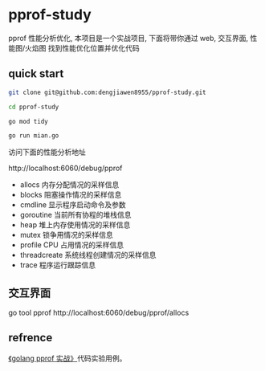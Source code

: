 # pprof-study 

pprof 性能分析优化, 本项目是一个实战项目, 下面将带你通过 web, 交互界面, 性能图/火焰图 找到性能优化位置并优化代码


## quick start 

```bash
git clone git@github.com:dengjiawen8955/pprof-study.git

cd pprof-study

go mod tidy

go run mian.go
```

访问下面的性能分析地址 

http://localhost:6060/debug/pprof


* allocs	内存分配情况的采样信息	
* blocks	阻塞操作情况的采样信息	
* cmdline	显示程序启动命令及参数	
* goroutine	当前所有协程的堆栈信息	
* heap	堆上内存使用情况的采样信息	
* mutex	锁争用情况的采样信息	
* profile	CPU 占用情况的采样信息	
* threadcreate	系统线程创建情况的采样信息	
* trace	程序运行跟踪信息	


## 交互界面

go tool pprof http://localhost:6060/debug/pprof/allocs

## 

## refrence 

[《golang pprof 实战》](https://blog.wolfogre.com/posts/go-ppof-practice/)代码实验用例。